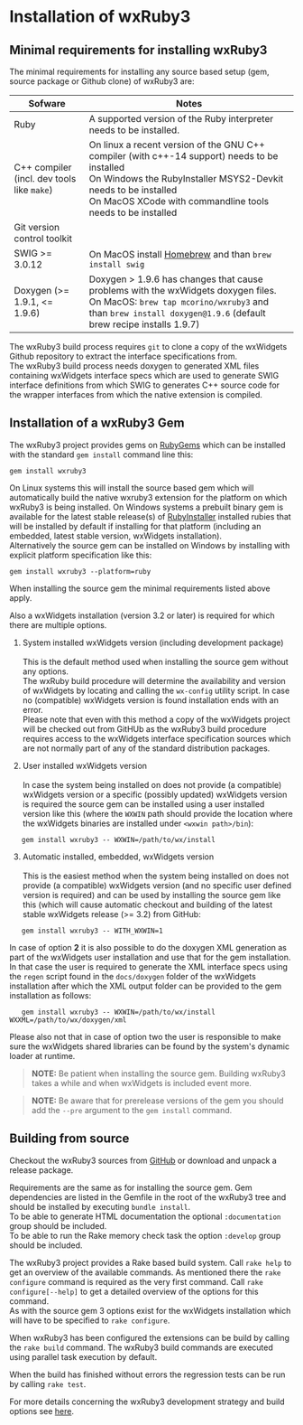 <!--
# @markup markdown
-->

# Installation of wxRuby3

## Minimal requirements for installing wxRuby3

The minimal requirements for installing any source based setup (gem, source package or Github clone) of wxRuby3 are:

| Sofware                                       | Notes                                                                                                                                                                                                                           |
|-----------------------------------------------|---------------------------------------------------------------------------------------------------------------------------------------------------------------------------------------------------------------------------------|
| Ruby                                          | A supported version of the Ruby interpreter needs to be installed.                                                                                                                                                              |
| C++ compiler<br>(incl. dev tools like `make`) | On linux a recent version of the GNU C++ compiler (with c++-14 support) needs to be installed<br>On Windows the RubyInstaller MSYS2-Devkit needs to be installed<br>On MacOS XCode with commandline tools needs to be installed |
| Git version control toolkit                   |                                                                                                                                                                                                                                 |
| SWIG >= 3.0.12                                | On MacOS install [Homebrew](https://brew.sh/) and than `brew install swig`                                                                                                                                                      |
| Doxygen (>= 1.9.1, <= 1.9.6)                  | Doxygen > 1.9.6 has changes that cause problems with the wxWidgets doxygen files.<br>On MacOS: `brew tap mcorino/wxruby3` and than `brew install doxygen@1.9.6` (default brew recipe installs 1.9.7)                            |

The wxRuby3 build process requires `git` to clone a copy of the wxWidgets Github repository to extract the interface 
specifications from.<br>
The wxRuby3 build process needs doxygen to generated XML files containing wxWidgets interface specs which are used to 
generate SWIG interface definitions from which SWIG to generates C++ source code for the wrapper interfaces from
which the native extension is compiled.

## Installation of a wxRuby3 Gem

The wxRuby3 project provides gems on [RubyGems](https://rubygems.org) which can be installed with the
standard `gem install` command line this:

```shell
gem install wxruby3
 ```

On Linux systems this will install the source based gem which will automatically build the native wxruby3 extension
for the platform on which wxRuby3 is being installed.
On Windows systems a prebuilt binary gem is available for the latest stable release(s) of [RubyInstaller](https://rubyinstaller.org) 
installed rubies that will be installed by default if installing for that platform (including an embedded, latest 
stable version, wxWidgets installation).<br>
Alternatively the source gem can be installed on Windows by installing with explicit platform specification like this:

```shell
gem install wxruby3 --platform=ruby
```

When installing the source gem the minimal requirements listed above apply.

Also a wxWidgets installation (version 3.2 or later) is required for which there are multiple options.

1. System installed wxWidgets version (including development package)<br>
   <br>
   This is the default method used when installing the source gem without any options.<br>
   The wxRuby build procedure will determine the availability and version of wxWidgets by locating and calling
   the `wx-config` utility script. In case no (compatible) wxWidgets version is found installation ends with an error.<br>
   Please note that even with this method a copy of the wxWidgets project will be checked out from GitHUb as the wxRuby3
   build procedure requires access to the wxWidgets interface specification sources which are not normally part of any of 
   the standard distribution packages.
   

2. User installed wxWidgets version<br>
   <br>
   In case the system being installed on does not provide (a compatible) wxWidgets version or a specific (possibly updated)
   wxWidgets version is required the source gem can be installed using a user installed version like this (where the 
   `WXWIN` path should provide the location where the wxWidgets binaries are installed under `<wxwin path>/bin`):<br>

```shell
   gem install wxruby3 -- WXWIN=/path/to/wx/install 
```
   
3. Automatic installed, embedded, wxWidgets version<br>
   <br>
   This is the easiest method when the system being installed on does not provide (a compatible) wxWidgets version (and 
   no specific user defined version is required) and can be used by installing the source gem like this (which will
   cause automatic checkout and building of the latest stable wxWidgets release (>= 3.2) from GitHub:

```shell
   gem install wxruby3 -- WITH_WXWIN=1
```

In case of option **2** it is also possible to do the doxygen XML generation as part of the wxWidgets user installation
and use that for the gem installation. In that case the user is required to generate the XML interface specs using the
`regen` script found in the `docs/doxygen` folder of the wxWidgets installation after which the XML output folder can be 
provided to the gem installation as follows:

```shell
   gem install wxruby3 -- WXWIN=/path/to/wx/install WXXML=/path/to/wx/doxygen/xml
```

Please also not that in case of option two the user is responsible to make sure the wxWidgets shared libraries can be
found by the system's dynamic loader at runtime.

> **NOTE:** Be patient when installing the source gem. Building wxRuby3 takes a while and when wxWidgets is included event more. 

> **NOTE:** Be aware that for prerelease versions of the gem you should add the `--pre` argument to the `gem install` command. 

## Building from source

Checkout the wxRuby3 sources from [GitHub](https://github.com/mcorino/wxRuby3) or download and unpack a release package.

Requirements are the same as for installing the source gem. Gem dependencies are listed in the Gemfile in the root
of the wxRuby3 tree and should be installed by executing `bundle install`.<br>
To be able to generate HTML documentation the optional `:documentation` group should be included.<br>
To be able to run the Rake memory check task the option `:develop` group should be included.

The wxRuby3 project provides a Rake based build system. Call `rake help` to get an overview of the available commands.
As mentioned there the `rake configure` command is required as the very first command. Call `rake configure[--help]` to
get a detailed overview of the options for this command.<br>
As with the source gem 3 options exist for the wxWidgets installation which will have to be specified to `rake configure`.  

When wxRuby3 has been configured the extensions can be build by calling the `rake build` command. The wxRuby3 build 
commands are executed using parallel task execution by default.

When the build has finished without errors the regression tests can be run by calling `rake test`.

For more details concerning the wxRuby3 development strategy and build options see [here](TODO). 
